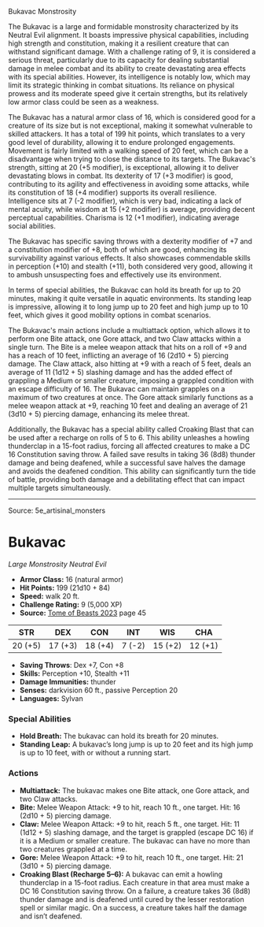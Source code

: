 <MonsterName/>Bukavac</MonsterName>
<CreatureType/>Monstrosity</CreatureType>

<summary>The Bukavac is a large and formidable monstrosity characterized by its Neutral Evil alignment. It boasts impressive physical capabilities, including high strength and constitution, making it a resilient creature that can withstand significant damage. With a challenge rating of 9, it is considered a serious threat, particularly due to its capacity for dealing substantial damage in melee combat and its ability to create devastating area effects with its special abilities. However, its intelligence is notably low, which may limit its strategic thinking in combat situations. Its reliance on physical prowess and its moderate speed give it certain strengths, but its relatively low armor class could be seen as a weakness.</summary>

<detail>

The Bukavac has a natural armor class of 16, which is considered good for a creature of its size but is not exceptional, making it somewhat vulnerable to skilled attackers. It has a total of 199 hit points, which translates to a very good level of durability, allowing it to endure prolonged engagements. Movement is fairly limited with a walking speed of 20 feet, which can be a disadvantage when trying to close the distance to its targets. The Bukavac's strength, sitting at 20 (+5 modifier), is exceptional, allowing it to deliver devastating blows in combat. Its dexterity of 17 (+3 modifier) is good, contributing to its agility and effectiveness in avoiding some attacks, while its constitution of 18 (+4 modifier) supports its overall resilience. Intelligence sits at 7 (-2 modifier), which is very bad, indicating a lack of mental acuity, while wisdom at 15 (+2 modifier) is average, providing decent perceptual capabilities. Charisma is 12 (+1 modifier), indicating average social abilities.

The Bukavac has specific saving throws with a dexterity modifier of +7 and a constitution modifier of +8, both of which are good, enhancing its survivability against various effects. It also showcases commendable skills in perception (+10) and stealth (+11), both considered very good, allowing it to ambush unsuspecting foes and effectively use its environment.

In terms of special abilities, the Bukavac can hold its breath for up to 20 minutes, making it quite versatile in aquatic environments. Its standing leap is impressive, allowing it to long jump up to 20 feet and high jump up to 10 feet, which gives it good mobility options in combat scenarios.

The Bukavac's main actions include a multiattack option, which allows it to perform one Bite attack, one Gore attack, and two Claw attacks within a single turn. The Bite is a melee weapon attack that hits on a roll of +9 and has a reach of 10 feet, inflicting an average of 16 (2d10 + 5) piercing damage. The Claw attack, also hitting at +9 with a reach of 5 feet, deals an average of 11 (1d12 + 5) slashing damage and has the added effect of grappling a Medium or smaller creature, imposing a grappled condition with an escape difficulty of 16. The Bukavac can maintain grapples on a maximum of two creatures at once. The Gore attack similarly functions as a melee weapon attack at +9, reaching 10 feet and dealing an average of 21 (3d10 + 5) piercing damage, enhancing its melee threat.

Additionally, the Bukavac has a special ability called Croaking Blast that can be used after a recharge on rolls of 5 to 6. This ability unleashes a howling thunderclap in a 15-foot radius, forcing all affected creatures to make a DC 16 Constitution saving throw. A failed save results in taking 36 (8d8) thunder damage and being deafened, while a successful save halves the damage and avoids the deafened condition. This ability can significantly turn the tide of battle, providing both damage and a debilitating effect that can impact multiple targets simultaneously.</detail>



---

Source: 5e_artisinal_monsters

# Bukavac

*Large* *Monstrosity* *Neutral Evil*

- **Armor Class:** 16 (natural armor)
- **Hit Points:** 199 (21d10 + 84)
- **Speed:** walk 20 ft.
- **Challenge Rating:** 9 (5,000 XP)
- **Source:** [Tome of Beasts 2023](https://koboldpress.com/kpstore/product/tome-of-beasts-1-2023-edition/) page 45

| STR | DEX | CON | INT | WIS | CHA |
| --- | --- | --- | --- | --- | --- |
| 20 (+5) | 17 (+3) | 18 (+4) | 7 (-2) | 15 (+2) | 12 (+1) |

- **Saving Throws**: Dex +7, Con +8
- **Skills:** Perception +10, Stealth +11
- **Damage Immunities:** thunder
- **Senses:** darkvision 60 ft., passive Perception 20
- **Languages:** Sylvan

### Special Abilities

- **Hold Breath:** The bukavac can hold its breath for 20 minutes.
- **Standing Leap:** A bukavac’s long jump is up to 20 feet and its high jump is up to 10 feet, with or without a running start.

### Actions

- **Multiattack:** The bukavac makes one Bite attack, one Gore attack, and two Claw attacks.
- **Bite:** Melee Weapon Attack: +9 to hit, reach 10 ft., one target. Hit: 16 (2d10 + 5) piercing damage.
- **Claw:** Melee Weapon Attack: +9 to hit, reach 5 ft., one target. Hit: 11 (1d12 + 5) slashing damage, and the target is grappled (escape DC 16) if it is a Medium or smaller creature. The bukavac can have no more than two creatures grappled at a time.
- **Gore:** Melee Weapon Attack: +9 to hit, reach 10 ft., one target. Hit: 21 (3d10 + 5) piercing damage.
- **Croaking Blast (Recharge 5–6):** A bukavac can emit a howling thunderclap in a 15-foot radius. Each creature in that area must make a DC 16 Constitution saving throw. On a failure, a creature takes 36 (8d8) thunder damage and is deafened until cured by the lesser restoration spell or similar magic. On a success, a creature takes half the damage and isn’t deafened.


